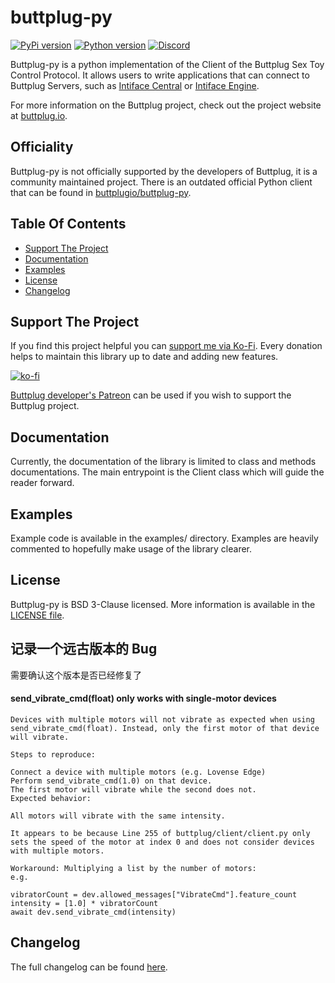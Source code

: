# buttplug-py

[![PyPi version](https://img.shields.io/pypi/v/buttplug-py)](http://pypi.org/project/buttplug-py)
[![Python version](https://img.shields.io/pypi/pyversions/buttplug-py)](http://pypi.org/project/buttplug-py)
[![Discord](https://img.shields.io/discord/353303527587708932.svg?logo=discord)](https://discord.buttplug.io)

Buttplug-py is a python implementation of the Client of the Buttplug Sex Toy Control Protocol.
It allows users to write applications that can connect to Buttplug Servers, such as
[Intiface Central](https://github.com/intiface/intiface-central) or
[Intiface Engine](https://github.com/intiface/intiface-engine).

For more information on the Buttplug project, check out the project website at
[buttplug.io](https://buttplug.io).

## Officiality

Buttplug-py is not officially supported by the developers of Buttplug, it is a community maintained project.
There is an outdated official Python client that can be found in
[buttplugio/buttplug-py](https://github.com/buttplugio/buttplug-py).

## Table Of Contents

- [Support The Project](#support-the-project)
- [Documentation](#documentation)
- [Examples](#examples)
- [License](#license)
- [Changelog](#changelog)

## Support The Project

If you find this project helpful you can [support me via Ko-Fi](https://ko-fi.com/siegewizard).
Every donation helps to maintain this library up to date and adding new features.

[![ko-fi](https://ko-fi.com/img/githubbutton_sm.svg)](https://ko-fi.com/siegewizard)

[Buttplug developer's Patreon](http://patreon.com/qdot) can be used if you wish to support the Buttplug project.

## Documentation

Currently, the documentation of the library is limited to class and methods documentations. The main entrypoint is the
Client class which will guide the reader forward.

## Examples

Example code is available in the examples/ directory. Examples are heavily commented to hopefully
make usage of the library clearer.

## License

Buttplug-py is BSD 3-Clause licensed. More information is available in the [LICENSE file](LICENSE).

## 记录一个远古版本的 Bug
需要确认这个版本是否已经修复了

#### send_vibrate_cmd(float) only works with single-motor devices
```
Devices with multiple motors will not vibrate as expected when using send_vibrate_cmd(float). Instead, only the first motor of that device will vibrate.

Steps to reproduce:

Connect a device with multiple motors (e.g. Lovense Edge)
Perform send_vibrate_cmd(1.0) on that device.
The first motor will vibrate while the second does not.
Expected behavior:

All motors will vibrate with the same intensity.

It appears to be because Line 255 of buttplug/client/client.py only sets the speed of the motor at index 0 and does not consider devices with multiple motors.

Workaround: Multiplying a list by the number of motors:
e.g.

vibratorCount = dev.allowed_messages["VibrateCmd"].feature_count
intensity = [1.0] * vibratorCount
await dev.send_vibrate_cmd(intensity)
```

## Changelog

The full changelog can be found [here](CHANGELOG.md).
